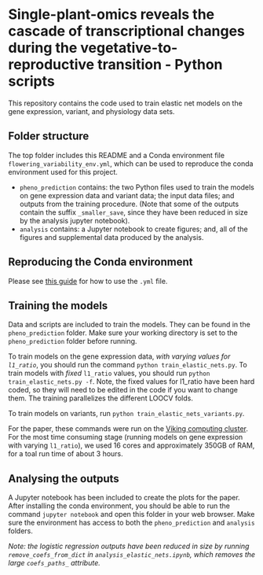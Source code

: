 # Single-plant-omics reveals the cascade of transcriptional changes during the vegetative-to-reproductive transition - Python scripts

This repository contains the code used to train elastic net models on the gene expression, variant, and physiology data sets.

## Folder structure

The top folder includes this README and a Conda environment file `flowering_variability_env.yml`, which can be used to reproduce the conda environment used for this project.

- `pheno_prediction` contains: the two Python files used to train the models on gene expression data and variant data; the input data files; and outputs from the training procedure. (Note that some of the outputs contain the suffix `_smaller_save`, since they have been reduced in size by the analysis jupyter notebook).
- `analysis` contains: a Jupyter notebook to create figures; and, all of the figures and supplemental data produced by the analysis.

## Reproducing the Conda environment

Please see [this guide](https://conda.io/projects/conda/en/latest/user-guide/tasks/manage-environments.html#activating-an-environment) for how to use the `.yml` file.

## Training the models 

Data and scripts are included to train the models. They can be found in the `pheno_prediction` folder. Make sure your working directory is set to the `pheno_prediction` folder before running. 

To train models on the gene expression data, *with varying values for `l1_ratio`*, you should run the command `python train_elastic_nets.py`. To train models with *fixed* `l1_ratio` values, you should run `python train_elastic_nets.py -f`. Note, the fixed values for l1_ratio have been hard coded, so they will need to be edited in the code if you want to change them. The training parallelizes the different LOOCV folds.

To train models on variants, run `python train_elastic_nets_variants.py`.

For the paper, these commands were run on the [Viking computing cluster](https://vikingdocs.york.ac.uk/). For the most time consuming stage (running models on gene expression with varying `l1_ratio`), we used 16 cores and approximately 350GB of RAM, for a toal run time of about 3 hours.

## Analysing the outputs

A Jupyter notebook has been included to create the plots for the paper. After installing the conda environment, you should be able to run the command `jupyter notebook` and open this folder in your web browser. Make sure the environment has access to both the `pheno_prediction` and `analysis` folders. 

*Note: the logistic regression outputs have been reduced in size by running `remove_coefs_from_dict` in `analysis_elastic_nets.ipynb`, which removes the large `coefs_paths_` attribute.*
